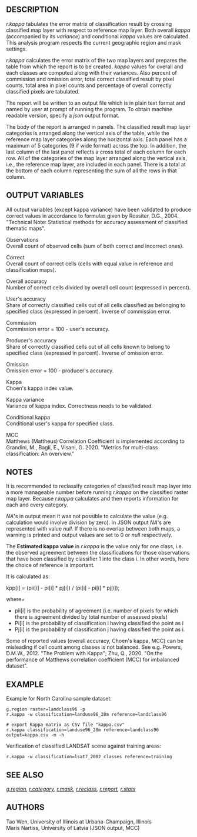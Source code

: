 ## DESCRIPTION

*r.kappa* tabulates the error matrix of classification result by
crossing classified map layer with respect to reference map layer. Both
overall *kappa* (accompanied by its *variance*) and conditional *kappa*
values are calculated. This analysis program respects the current
geographic region and mask settings.

*r.kappa* calculates the error matrix of the two map layers and prepares
the table from which the report is to be created. *kappa* values for
overall and each classes are computed along with their variances. Also
percent of commission and omission error, total correct classified
result by pixel counts, total area in pixel counts and percentage of
overall correctly classified pixels are tabulated.

The report will be written to an output file which is in plain text
format and named by user at prompt of running the program. To obtain
machine readable version, specify a *json* output format.

The body of the report is arranged in panels. The classified result map
layer categories is arranged along the vertical axis of the table, while
the reference map layer categories along the horizontal axis. Each panel
has a maximum of 5 categories (9 if wide format) across the top. In
addition, the last column of the last panel reflects a cross total of
each column for each row. All of the categories of the map layer
arranged along the vertical axis, i.e., the reference map layer, are
included in each panel. There is a total at the bottom of each column
representing the sum of all the rows in that column.

## OUTPUT VARIABLES

All output variables (except kappa variance) have been validated to
produce correct values in accordance to formulas given by Rossiter,
D.G., 2004. "Technical Note: Statistical methods for accuracy assessment
of classified thematic maps".

Observations  
Overall count of observed cells (sum of both correct and incorrect
ones).

Correct  
Overall count of correct cells (cells with equal value in reference and
classification maps).

Overall accuracy  
Number of correct cells divided by overall cell count (expressed in
percent).

User's accuracy  
Share of correctly classified cells out of all cells classified as
belonging to specified class (expressed in percent). Inverse of
commission error.

Commission  
Commission error = 100 - user's accuracy.

Producer's accuracy  
Share of correctly classified cells out of all cells known to belong to
specified class (expressed in percent). Inverse of omission error.

Omission  
Omission error = 100 - producer's accuracy.

Kappa  
Choen's kappa index value.

Kappa variance  
Variance of kappa index. Correctness needs to be validated.

Conditional kappa  
Conditional user's kappa for specified class.

MCC  
Matthews (Mattheus) Correlation Coefficient is implemented according to
Grandini, M., Bagli, E., Visani, G. 2020. "Metrics for multi-class
classification: An overview."

## NOTES

It is recommended to reclassify categories of classified result map
layer into a more manageable number before running *r.kappa* on the
classified raster map layer. Because *r.kappa* calculates and then
reports information for each and every category.

*NA*'s in output mean it was not possible to calculate the value (e.g.
calculation would involve division by zero). In JSON output *NA*'s are
represented with value *null*. If there is no overlap between both maps,
a warning is printed and output values are set to 0 or *null*
respectively.

The **Estimated kappa value** in *r.kappa* is the value only for one
class, i.e. the observed agreement between the classifications for those
observations that have been classified by classifier 1 into the class i.
In other words, here the choice of reference is important.

It is calculated as:

kpp\[i\] = (pii\[i\] - pi\[i\] \* pj\[i\]) / (pi\[i\] - pi\[i\] \*
pj\[i\]);

where=

- pii\[i\] is the probability of agreement (i.e. number of pixels for
  which there is agreement divided by total number of assessed pixels)
- Pi\[i\] is the probability of classification i having classified the
  point as i
- Pj\[i\] is the probability of classification j having classified the
  point as i.

Some of reported values (overall accuracy, Choen's kappa, MCC) can be
misleading if cell count among classes is not balanced. See e.g. Powers,
D.M.W., 2012. "The Problem with Kappa"; Zhu, Q., 2020. "On the
performance of Matthews correlation coefficient (MCC) for imbalanced
dataset".

## EXAMPLE

Example for North Carolina sample dataset:

```shell
g.region raster=landclass96 -p
r.kappa -w classification=landuse96_28m reference=landclass96

# export Kappa matrix as CSV file "kappa.csv"
r.kappa classification=landuse96_28m reference=landclass96 output=kappa.csv -m -h
```

Verification of classified LANDSAT scene against training areas:

```shell
r.kappa -w classification=lsat7_2002_classes reference=training
```

## SEE ALSO

*[g.region](g.region.md), [r.category](r.category.md),
[r.mask](r.mask.md), [r.reclass](r.reclass.md), [r.report](r.report.md),
[r.stats](r.stats.md)*

## AUTHORS

Tao Wen, University of Illinois at Urbana-Champaign, Illinois  
Maris Nartiss, University of Latvia (JSON output, MCC)
